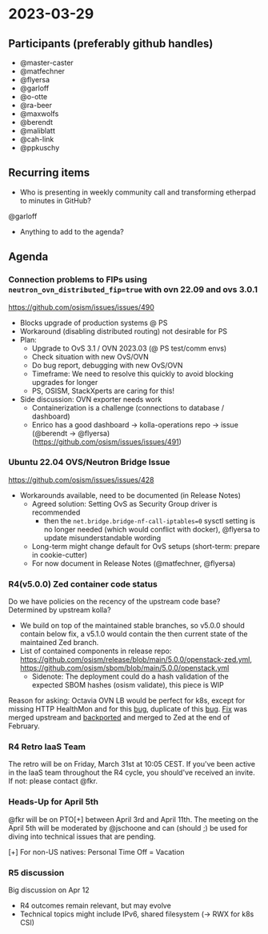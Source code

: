# 2023-03-29
## Participants (preferably github handles)

- @master-caster
- @matfechner
- @flyersa
- @garloff
- @o-otte
- @ra-beer
- @maxwolfs
- @berendt
- @maliblatt
- @cah-link
- @ppkuschy

## Recurring items

- Who is presenting in weekly community call and transforming etherpad to minutes in GitHub?

@garloff
     
- Anything to add to the agenda?

## Agenda

### Connection problems to FIPs using `neutron_ovn_distributed_fip=true` with ovn 22.09 and ovs 3.0.1

https://github.com/osism/issues/issues/490
* Blocks upgrade of production systems @ PS
* Workaround (disabling distributed routing) not desirable for PS
* Plan:
    * Upgrade to OvS 3.1 / OVN 2023.03 (@ PS test/comm envs)
    * Check situation with new OvS/OVN
    * Do bug report, debugging with new OvS/OVN
    * Timeframe: We need to resolve this quickly to avoid blocking upgrades for longer
    * PS, OSISM, StackXperts are caring for this!
* Side discussion: OVN exporter needs work
    * Containerization is a challenge (connections to database / dashboard)
    * Enrico has a good dashboard -> kolla-operations repo -> issue (@berendt -> @flyersa) (https://github.com/osism/issues/issues/491)


### Ubuntu 22.04 OVS/Neutron Bridge Issue

https://github.com/osism/issues/issues/428
* Workarounds available, need to be documented (in Release Notes)
    * Agreed solution: Setting OvS as Security Group driver is recommended
        * then the `net.bridge.bridge-nf-call-iptables=0` sysctl setting is no longer needed (which would conflict with docker), @flyersa to update misunderstandable wording 
    * Long-term might change default for OvS setups (short-term: prepare in cookie-cutter)
    * For now document in Release Notes (@matfechner, @flyersa)

### R4(v5.0.0) Zed container code status

Do we have policies on the recency of the upstream code base?
Determined by upstream kolla?
* We build on top of the maintained stable branches, so v5.0.0 should contain below fix, a v5.1.0 would contain the then current state of the maintained Zed branch.
* List of contained components in release repo: https://github.com/osism/release/blob/main/5.0.0/openstack-zed.yml, https://github.com/osism/sbom/blob/main/5.0.0/openstack.yml
    * Sidenote: The deployment could do a hash validation of the expected SBOM hashes (osism validate), this piece is WIP

Reason for asking: Octavia OVN LB would be perfect for k8s, except for missing HTTP HealthMon and for this [bug](https://bugs.launchpad.net/neutron/+bug/1956035), duplicate of this [bug](https://bugs.launchpad.net/neutron/+bug/1997418/). [Fix](https://review.opendev.org/c/openstack/ovn-octavia-provider/+/873860) was merged upstream and [backported](https://review.opendev.org/c/openstack/ovn-octavia-provider/+/875595) and merged to Zed at the end of February.

### R4 Retro IaaS Team

The retro will be on Friday, March 31st at 10:05 CEST.
If you've been active in the IaaS team throughout the R4 cycle, you should've received an invite.
If not: please contact @fkr.

### Heads-Up for April 5th

@fkr will be on PTO[+] between April 3rd and April 11th. The meeting on the April 5th will be moderated by @jschoone and can (should ;) be used for diving into technical issues that are pending.

[+] For non-US natives: Personal Time Off = Vacation

### R5 discussion
Big discussion on Apr 12
* R4 outcomes remain relevant, but may evolve
* Technical topics might include IPv6, shared filesystem (-> RWX for k8s CSI)

